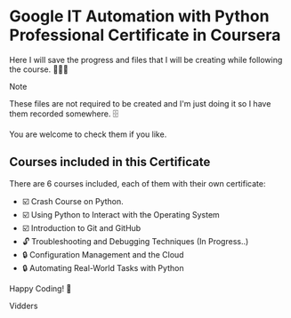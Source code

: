 # Google IT Automation with Python Professional Certificate in Coursera

Here I will save the progress and files that I will be creating while following the course. :man_technologist::snake:

> [!NOTE]
> These files are not required to be created and I'm just doing it so I have them recorded somewhere. :file_cabinet:

You are welcome to check them if you like.


## Courses included in this Certificate 

There are 6 courses included, each of them with their own certificate:
- :ballot_box_with_check: Crash Course on Python.
- :ballot_box_with_check: Using Python to Interact with the Operating System
- :ballot_box_with_check: Introduction to Git and GitHub
- :unlock: Troubleshooting and Debugging Techniques (In Progress..)
- :lock: Configuration Management and the Cloud
- :lock: Automating Real-World Tasks with Python


Happy Coding! :tada:

Vidders